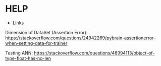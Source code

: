  # HELP

- Links

Dimension of DataSet (Assertion Error):
https://stackoverflow.com/questions/24942269/pybrain-assertionerror-when-setting-data-for-trainer

Testing ANN:
https://stackoverflow.com/questions/48994113/object-of-type-float-has-no-len
